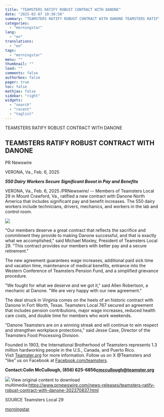 ```yaml
---
title: "TEAMSTERS RATIFY ROBUST CONTRACT WITH DANONE"
date: "2025-02-07 10:30:58"
summary: "TEAMSTERS RATIFY ROBUST CONTRACT WITH DANONE TEAMSTERS RATIFY ROBUST CONTRACT WITH DANONE PR Newswire VERONA, Va., Feb. 6, 2025 550 Dairy Workers Secure Significant Boost in Pay and Benefits VERONA, Va., Feb. 6, 2025 /PRNewswire/ -- Members of Teamsters Local 29 in Mount Crawford, Va., ratified a new contract with..."
categories:
  - "morningstar"
lang:
  - "en"
translations:
  - "en"
tags:
  - "morningstar"
menu: ""
thumbnail: ""
lead: ""
comments: false
authorbox: false
pager: true
toc: false
mathjax: false
sidebar: "right"
widgets:
  - "search"
  - "recent"
  - "taglist"
---
```


TEAMSTERS RATIFY ROBUST CONTRACT WITH DANONE

TEAMSTERS RATIFY ROBUST CONTRACT WITH DANONE
--------------------------------------------

PR Newswire

VERONA, Va., Feb. 6, 2025


***550 Dairy Workers Secure Significant Boost in Pay and Benefits***

VERONA, Va., Feb. 6, 2025 /PRNewswire/ -- Members of Teamsters Local 29 in Mount Crawford, Va., ratified a new contract with Danone North America that includes significant pay and benefit increases. The 550 dairy workers include technicians, drivers, mechanics, and workers in the lab and control room.

[![](https://mma.prnewswire.com/media/33969/Teamsters_v1_Logo.jpg)](https://mma.prnewswire.com/media/33969/Teamsters_v1_Logo.html)

"Our members deserve a great contract that reflects the sacrifice and commitment they provide to making Danone successful, and that is exactly what we accomplished," said Michael Moxley, President of Teamsters Local 29. "This contract provides our members with better pay and a secure retirement."

The new agreement guarantees wage increases, additional paid sick time and vacation time, maintenance of medical benefits, entrance into the Western Conference of Teamsters Pension Fund, and a simplified grievance procedure.

"We fought for what we deserve and we got it," said Allen Robertson, a mechanic at Danone. "We are very happy with our new agreement."

The deal struck in Virginia comes on the heels of an historic contract with Danone in Fort Worth, Texas. Teamsters Local 767 secured an agreement that includes pension contributions, major wage increases, reduced health care costs, and double time for members who work weekends.

"Danone Teamsters are on a winning streak and will continue to win respect and strengthen workplace protections," said Jesse Case, Director of the Teamsters Food Processing Division.

Founded in 1903, the International Brotherhood of Teamsters represents 1.3 million hardworking people in the U.S., Canada, and Puerto Rico. Visit [Teamster.org](https://c212.net/c/link/?t=0&l=en&o=4357769-1&h=1160685503&u=https%3A%2F%2Fteamster.org%2F&a=Teamster.org) for more information. Follow us on X @Teamsters and "like" us on Facebook at [Facebook.com/teamsters](https://c212.net/c/link/?t=0&l=en&o=4357769-1&h=3985220261&u=https%3A%2F%2Fwww.facebook.com%2Fteamsters&a=Facebook.com%2Fteamsters).

**Contact:****Colin McCullough, (856) 625-6856****[cmccullough@teamster.org](mailto:cmccullough@teamster.org)**

 ![](https://c212.net/c/img/favicon.png?sn=PH14207&sd=2025-02-06) View original content to download multimedia:<https://www.prnewswire.com/news-releases/teamsters-ratify-robust-contract-with-danone-302370837.html>

SOURCE Teamsters Local 29

[morningstar](https://www.morningstar.com/news/pr-newswire/20250206ph14207/teamsters-ratify-robust-contract-with-danone)
